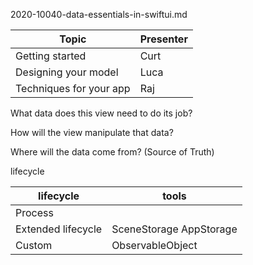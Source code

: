 2020-10040-data-essentials-in-swiftui.md


Topic|Presenter
--|--
Getting started|Curt
Designing your model|Luca
Techniques for your app|Raj


What data does this view need to do its job?

How will the view manipulate that data?

Where will the data come from? (Source of Truth)




lifecycle

lifecycle|tools
--|--
Process |
Extended lifecycle|SceneStorage AppStorage
Custom|ObservableObject








